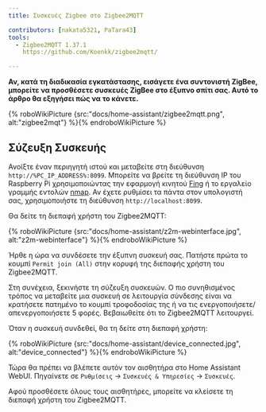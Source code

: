 ```yaml
---
title: Συσκευές Zigbee στο Zigbee2MQTT

contributors: [nakata5321, PaTara43]
tools:
  - Zigbee2MQTT 1.37.1
    https://github.com/Koenkk/zigbee2mqtt/

---
```


**Αν, κατά τη διαδικασία εγκατάστασης, εισάγετε ένα συντονιστή ZigBee, μπορείτε να προσθέσετε συσκευές ZigBee στο έξυπνο σπίτι σας. Αυτό το άρθρο θα εξηγήσει πώς να το κάνετε.**

{% roboWikiPicture {src:"docs/home-assistant/zigbee2mqtt.png", alt:"zigbee2mqt"} %}{% endroboWikiPicture %}

## Σύζευξη Συσκευής

Ανοίξτε έναν περιηγητή ιστού και μεταβείτε στη διεύθυνση `http://%PC_IP_ADDRESS%:8099`. Μπορείτε να βρείτε τη διεύθυνση IP του Raspberry Pi
χρησιμοποιώντας την εφαρμογή κινητού [Fing](https://www.fing.com/products) ή το εργαλείο γραμμής εντολών [nmap](https://vitux.com/find-devices-connected-to-your-network-with-nmap/). Αν έχετε ρυθμίσει τα πάντα στον υπολογιστή σας, χρησιμοποιήστε τη διεύθυνση `http://localhost:8099`.

Θα δείτε τη διεπαφή χρήστη του Zigbee2MQTT:


{% roboWikiPicture {src:"docs/home-assistant/z2m-webinterface.jpg", alt:"z2m-webinterface"} %}{% endroboWikiPicture %}


Ήρθε η ώρα να συνδέσετε την έξυπνη συσκευή σας.
Πατήστε πρώτα το κουμπί `Permit join (All)` στην κορυφή της διεπαφής χρήστη του Zigbee2MQTT.

Στη συνέχεια, ξεκινήστε τη σύζευξη συσκευών. Ο πιο συνηθισμένος τρόπος να μεταβείτε μια συσκευή σε λειτουργία σύνδεσης είναι να κρατήσετε πατημένο το κουμπί τροφοδοσίας της ή να τις ενεργοποιήσετε/απενεργοποιήσετε 5 φορές. Βεβαιωθείτε ότι το Zigbee2MQTT λειτουργεί.

Όταν η συσκευή συνδεθεί, θα τη δείτε στη διεπαφή χρήστη:

{% roboWikiPicture {src:"docs/home-assistant/device_connected.jpg", alt:"device_connected"} %}{% endroboWikiPicture %}

Τώρα θα πρέπει να βλέπετε αυτόν τον αισθητήρα στο Home Assistant WebUI. Πηγαίνετε σε `Ρυθμίσεις` -> `Συσκευές & Υπηρεσίες` -> `Συσκευές`.

Αφού προσθέσετε όλους τους αισθητήρες, μπορείτε να κλείσετε τη διεπαφή χρήστη του Zigbee2MQTT.
